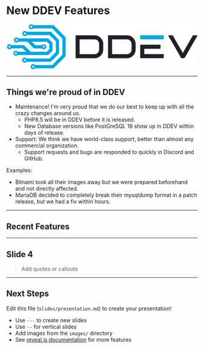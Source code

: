 # **New DDEV Features**

<img src="images/ddev-logo.svg" alt="DDEV Logo" class="ddev-logo">

---

## Things we're proud of in DDEV

- Maintenance! I'm very proud that we do our best to keep up with all the crazy changes around us.
  - PHP8.5 will be in DDEV before it is released.
  - New Database versions like PostGreSQL 18 show up in DDEV within days of release.
- Support: We think we have world-class support, better than almost any commercial organization.
  - Support requests and bugs are responded to quickly in Discord and GitHub.

Examples:
  - Bitnami took all their images away but we were prepared beforehand and not directly affected.
  - MariaDB decided to completely break their mysqldump format in a patch release, but we had a fix within hours. 

---

## Recent Features


---

## Slide 4

> Add quotes or callouts

---

## Next Steps

Edit this file (`slides/presentation.md`) to create your presentation!

- Use `---` to create new slides
- Use `--` for vertical slides
- Add images from the `images/` directory
- See [reveal.js documentation](https://revealjs.com/) for more features
